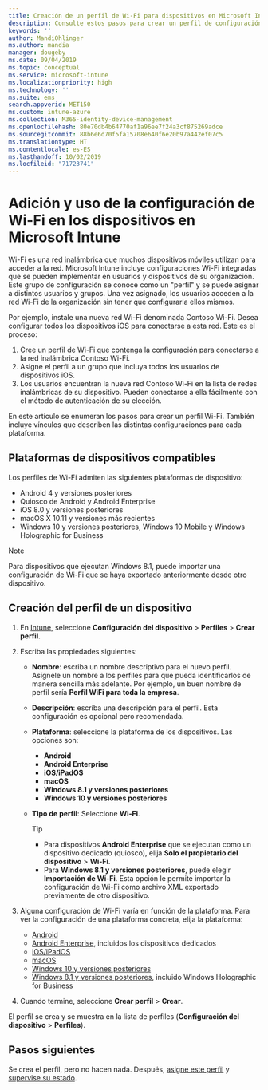 ```yaml
---
title: Creación de un perfil de Wi-Fi para dispositivos en Microsoft Intune - Azure | Microsoft Docs
description: Consulte estos pasos para crear un perfil de configuración de dispositivos Wi-Fi en Microsoft Intune. Cree perfiles para Android, Android Enterprise, quiosco de Android, iOS, macOS, Windows 10 y versiones posteriores, y Windows Holographic for Business. Use estos perfiles para crear una conexión Wi-Fi para usar certificados, elegir un tipo de EAP, seleccionar un método de autenticación, habilitar un proxy y mucho más.
keywords: ''
author: MandiOhlinger
ms.author: mandia
manager: dougeby
ms.date: 09/04/2019
ms.topic: conceptual
ms.service: microsoft-intune
ms.localizationpriority: high
ms.technology: ''
ms.suite: ems
search.appverid: MET150
ms.custom: intune-azure
ms.collection: M365-identity-device-management
ms.openlocfilehash: 80e70db4b64770af1a96ee7f24a3cf875269adce
ms.sourcegitcommit: 88b6e6d70f5fa15708e640f6e20b97a442ef07c5
ms.translationtype: HT
ms.contentlocale: es-ES
ms.lasthandoff: 10/02/2019
ms.locfileid: "71723741"
---
```

# <a name="add-and-use-wi-fi-settings-on-your-devices-in-microsoft-intune"></a>Adición y uso de la configuración de Wi-Fi en los dispositivos en Microsoft Intune

Wi-Fi es una red inalámbrica que muchos dispositivos móviles utilizan para acceder a la red. Microsoft Intune incluye configuraciones Wi-Fi integradas que se pueden implementar en usuarios y dispositivos de su organización. Este grupo de configuración se conoce como un "perfil" y se puede asignar a distintos usuarios y grupos. Una vez asignado, los usuarios acceden a la red Wi-Fi de la organización sin tener que configurarla ellos mismos.

Por ejemplo, instale una nueva red Wi-Fi denominada Contoso Wi-Fi. Desea configurar todos los dispositivos iOS para conectarse a esta red. Este es el proceso:

1. Cree un perfil de Wi-Fi que contenga la configuración para conectarse a la red inalámbrica Contoso Wi-Fi.
2. Asigne el perfil a un grupo que incluya todos los usuarios de dispositivos iOS.
3. Los usuarios encuentran la nueva red Contoso Wi-Fi en la lista de redes inalámbricas de su dispositivo. Pueden conectarse a ella fácilmente con el método de autenticación de su elección.

En este artículo se enumeran los pasos para crear un perfil Wi-Fi. También incluye vínculos que describen las distintas configuraciones para cada plataforma.

## <a name="supported-device-platforms"></a>Plataformas de dispositivos compatibles

Los perfiles de Wi-Fi admiten las siguientes plataformas de dispositivo:

- Android 4 y versiones posteriores
- Quiosco de Android y Android Enterprise
- iOS 8.0 y versiones posteriores
- macOS X 10.11 y versiones más recientes
- Windows 10 y versiones posteriores, Windows 10 Mobile y Windows Holographic for Business

> [!NOTE]
> Para dispositivos que ejecutan Windows 8.1, puede importar una configuración de Wi-Fi que se haya exportado anteriormente desde otro dispositivo.

## <a name="create-a-device-profile"></a>Creación del perfil de un dispositivo

1. En [Intune](https://go.microsoft.com/fwlink/?linkid=2090973), seleccione **Configuración del dispositivo** > **Perfiles** > **Crear perfil**.
2. Escriba las propiedades siguientes:

    - **Nombre**: escriba un nombre descriptivo para el nuevo perfil. Asígnele un nombre a los perfiles para que pueda identificarlos de manera sencilla más adelante. Por ejemplo, un buen nombre de perfil sería **Perfil WiFi para toda la empresa**.
    - **Descripción**: escriba una descripción para el perfil. Esta configuración es opcional pero recomendada.
    - **Plataforma**: seleccione la plataforma de los dispositivos. Las opciones son:

      - **Android**
      - **Android Enterprise**
      - **iOS/iPadOS**
      - **macOS**
      - **Windows 8.1 y versiones posteriores**
      - **Windows 10 y versiones posteriores**

    - **Tipo de perfil**: Seleccione **Wi-Fi**.

      > [!TIP]
      >
      > - Para dispositivos **Android Enterprise** que se ejecutan como un dispositivo dedicado (quiosco), elija **Solo el propietario del dispositivo** > **Wi-Fi**.
      > - Para **Windows 8.1 y versiones posteriores**, puede elegir **Importación de Wi-Fi**. Esta opción le permite importar la configuración de Wi-Fi como archivo XML exportado previamente de otro dispositivo.

3. Alguna configuración de Wi-Fi varía en función de la plataforma. Para ver la configuración de una plataforma concreta, elija la plataforma:

    - [Android](wi-fi-settings-android.md)
    - [Android Enterprise](wi-fi-settings-android-enterprise.md), incluidos los dispositivos dedicados
    - [iOS/iPadOS](wi-fi-settings-ios.md)
    - [macOS](wi-fi-settings-macos.md)
    - [Windows 10 y versiones posteriores](wi-fi-settings-windows.md)
    - [Windows 8.1 y versiones posteriores](wi-fi-settings-import-windows-8-1.md), incluido Windows Holographic for Business

4. Cuando termine, seleccione **Crear perfil** > **Crear**.

El perfil se crea y se muestra en la lista de perfiles (**Configuración del dispositivo** > **Perfiles**).

## <a name="next-steps"></a>Pasos siguientes

Se crea el perfil, pero no hacen nada. Después, [asigne este perfil](device-profile-assign.md) y [supervise su estado](device-profile-monitor.md).
